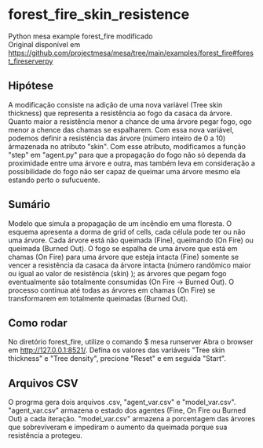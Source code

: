 # forest_fire_skin_resistence
Python mesa example forest_fire modificado<br />
Original disponível em https://github.com/projectmesa/mesa/tree/main/examples/forest_fire#forest_fireserverpy

## Hipótese

A modificação consiste na adição de uma nova variável (Tree skin thickness) que representa a resistência ao fogo da casaca da árvore. Quanto maior a resistência menor a chance de uma árvore pegar fogo, ogo menor a chence das chamas se espalharem. Com essa nova variável, podemos definir a resistência das árvore (número inteiro de 0 a 10) ármazenada no atributo "skin". Com esse atributo, modificamos a função "step" em "agent.py" para que a propagação do fogo não só dependa da proximidade entre uma árvore e outra, mas também leva em consideração a possibilidade do fogo não ser capaz de queimar uma árvore mesmo ela estando perto o sufucuente.

## Sumário

Modelo que simula a propagação de um incêndio em uma floresta. O esquema apresenta a dorma de grid of cells, cada célula pode ter ou não uma árvore. Cada árvore está não queimada (Fine), queimando (On Fire) ou queimada (Burned Out). O fogo se espalha de uma árvore que está em chamas (On Fire) para uma árvore que esteja intacta (Fine) somente se vencer a resistência da casaca da árvore intacta (número randômico maior ou igual ao valor de resistência (skin) ); as árvores que pegam fogo eventualmente são totalmente consumidas (On Fire -> Burned Out). O processo continua até todas as árvores em chamas (On Fire) se transformarem em totalmente queimadas (Burned Out).

## Como rodar

No diretório forest_fire, utilize o comando 
    $ mesa runserver
Abra o browser em http://127.0.0.1:8521/.
Defina os valores das variáveis "Tree skin thickness" e "Tree density", precione "Reset" e em seguida "Start".

## Arquivos CSV

O progrma gera dois arquivos .csv, "agent_var.csv" e "model_var.csv".
"agent_var.csv" armazena o estado dos agentes (Fine, On Fire ou Burned Out) a cada iteração.
"model_var.csv" armazena a porcentagem das árvores que sobreviveram e impediram o aumento da queimada porque sua resistência a protegeu.
